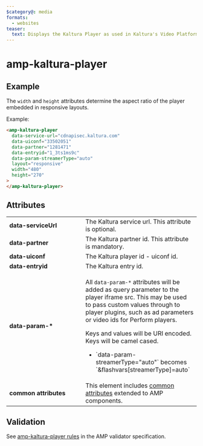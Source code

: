 ```yaml
---
$category@: media
formats:
  - websites
teaser:
  text: Displays the Kaltura Player as used in Kaltura's Video Platform.
---
```


<!---
Copyright 2016 Kaltura. All Rights Reserved.

Licensed under the Apache License, Version 2.0 (the "License");
you may not use this file except in compliance with the License.
You may obtain a copy of the License at

      http://www.apache.org/licenses/LICENSE-2.0

Unless required by applicable law or agreed to in writing, software
distributed under the License is distributed on an "AS-IS" BASIS,
WITHOUT WARRANTIES OR CONDITIONS OF ANY KIND, either express or implied.
See the License for the specific language governing permissions and
limitations under the License.
-->

# amp-kaltura-player

## Example

The `width` and `height` attributes determine the aspect ratio of the player embedded in responsive layouts.

Example:

```html
<amp-kaltura-player
  data-service-url="cdnapisec.kaltura.com"
  data-uiconf="33502051"
  data-partner="1281471"
  data-entryid="1_3ts1ms9c"
  data-param-streamerType="auto"
  layout="responsive"
  width="480"
  height="270"
>
</amp-kaltura-player>
```

## Attributes

<table>
  <tr>
    <td width="40%"><strong>data-serviceUrl</strong></td>
    <td>The Kaltura service url. This attribute is optional.</td>
  </tr>
  <tr>
    <td width="40%"><strong>data-partner</strong></td>
    <td>The Kaltura partner id. This attribute is mandatory.</td>
  </tr>
  <tr>
    <td width="40%"><strong>data-uiconf</strong></td>
    <td>The Kaltura player id - uiconf id.</td>
  </tr>
  <tr>
    <td width="40%"><strong>data-entryid</strong></td>
    <td>The Kaltura entry id.</td>
  </tr>
  <tr>
    <td width="40%"><strong>data-param-*</strong></td>
    <td><p>All <code>data-param-*</code> attributes will be added as query parameter to the player iframe src. This may be used to pass custom values through to player plugins, such as ad parameters or video ids for Perform players.</p>
<p>Keys and values will be URI encoded. Keys will be camel cased.</p>
<ul>
  <li>`data-param-streamerType="auto"` becomes `&flashvars[streamerType]=auto`</li>
</ul></td>
  </tr>
  <tr>
    <td width="40%"><strong>common attributes</strong></td>
    <td>This element includes <a href="https://amp.dev/documentation/guides-and-tutorials/learn/common_attributes">common attributes</a> extended to AMP components.</td>
  </tr>
</table>

## Validation

See [amp-kaltura-player rules](https://github.com/ampproject/amphtml/blob/main/extensions/amp-kaltura-player/validator-amp-kaltura-player.protoascii) in the AMP validator specification.
